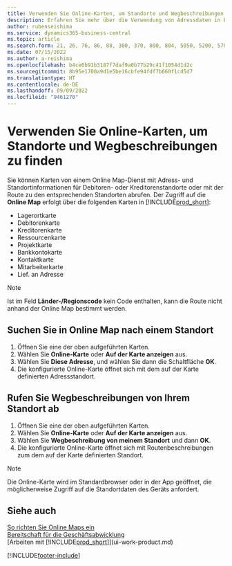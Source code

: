 ```yaml
---
title: Verwenden Sie Online-Karten, um Standorte und Wegbeschreibungen zu finden
description: Erfahren Sie mehr über die Verwendung von Adressdaten in Business Central, um eine Online-Karte mit Wegbeschreibungen zu erhalten.
author: rubenseishima
ms.service: dynamics365-business-central
ms.topic: article
ms.search.form: 21, 26, 76, 86, 88, 300, 370, 800, 804, 5050, 5200, 5703
ms.date: 07/15/2022
ms.author: a-reishima
ms.openlocfilehash: b4ce0b91b3187f7daf9a0b77b29c41f1054d1d2c
ms.sourcegitcommit: 8b95e1700a9d1e5be16cbfe94fdf7b660f1cd5d7
ms.translationtype: HT
ms.contentlocale: de-DE
ms.lasthandoff: 09/09/2022
ms.locfileid: "9461270"
---
```

# <a name="use-online-maps-to-find-locations-and-directions"></a>Verwenden Sie Online-Karten, um Standorte und Wegbeschreibungen zu finden

Sie können Karten von einem Online Map-Dienst mit Adress- und Standortinformationen für Debitoren- oder Kreditorenstandorte oder mit der Route zu den entsprechenden Standorten abrufen. Der Zugriff auf die **Online Map** erfolgt über die folgenden Karten in [!INCLUDE[prod_short](includes/prod_short.md)]:

* Lagerortkarte
* Debitorenkarte
* Kreditorenkarte
* Ressourcenkarte
* Projektkarte
* Bankkontokarte
* Kontaktkarte
* Mitarbeiterkarte
* Lief. an Adresse

> [!NOTE]
> Ist im Feld **Länder-/Regionscode** kein Code enthalten, kann die Route nicht anhand der Online Map bestimmt werden.

## <a name="find-a-location-in-an-online-map"></a>Suchen Sie in Online Map nach einem Standort

1. Öffnen Sie eine der oben aufgeführten Karten.
2. Wählen Sie **Online-Karte** oder **Auf der Karte anzeigen** aus.
3. Wählen Sie **Diese Adresse**, und wählen Sie dann die Schaltfläche **OK**.
4. Die konfigurierte Online-Karte öffnet sich mit dem auf der Karte definierten Adressstandort.

## <a name="get-route-directions-from-your-location"></a>Rufen Sie Wegbeschreibungen von Ihrem Standort ab

1. Öffnen Sie eine der oben aufgeführten Karten.
2. Wählen Sie **Online-Karte** oder **Auf der Karte anzeigen** aus.
3. Wählen Sie **Wegbeschreibung von meinem Standort** und dann **OK**.
4. Die konfigurierte Online-Karte öffnet sich mit Routenbeschreibungen zum dem auf der Karte definierten Standort.

> [!NOTE]
> Die Online-Karte wird im Standardbrowser oder in der App geöffnet, die möglicherweise Zugriff auf die Standortdaten des Geräts anfordert.

## <a name="see-also"></a>Siehe auch

[So richten Sie Online Maps ein](across-online-maps-setup.md)  
[Bereitschaft für die Geschäftsabwicklung](ui-get-ready-business.md)  
[Arbeiten mit [!INCLUDE[prod_short](includes/prod_short.md)]](ui-work-product.md)  

[!INCLUDE[footer-include](includes/footer-banner.md)]
